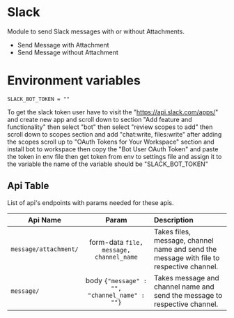 # Slack

Module to send Slack messages with or without Attachments.

- Send Message with Attachment
- Send Message without Attachment 

# Environment variables

```
SLACK_BOT_TOKEN = ""
```

To get the slack token user have to visit the "https://api.slack.com/apps/" and create new app and scroll down to section 
"Add feature and functionality" then select "bot" then select "review scopes to add" then scroll down to scopes section 
and add "chat:write, files:write" after adding the scopes scroll up to "OAuth Tokens for Your Workspace" section and
install bot to workspace then copy the "Bot User OAuth Token" and paste the token in env file then get token from env to settings file 
and assign it to the variable the name of the variable should be "SLACK_BOT_TOKEN"


## Api Table
List of api's endpoints with params needed for these apis.

| Api Name              |                    Param                     | Description                                                                              |
|-----------------------|:--------------------------------------------:|:-----------------------------------------------------------------------------------------|
| `message/attachment/` |   form-data `file, message, channel_name`    | Takes files, message, channel name and send the message with file to respective channel. |
| `message/`            | body `{"message" : "", "channel_name" : ""}` | Takes message and channel name and send the message to respective channel.               |
